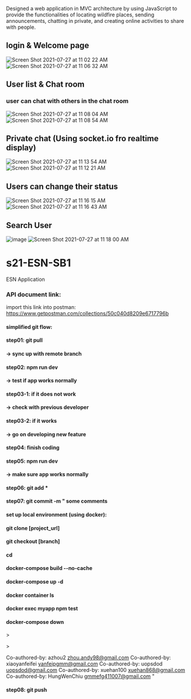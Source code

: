 Designed a web application in MVC architecture by using JavaScript to provide the functionalities of locating wildfire places, sending announcements, chatting in private, and creating online activities to share with people.

## login & Welcome page
![Screen Shot 2021-07-27 at 11 02 22 AM](https://user-images.githubusercontent.com/64296962/127205309-f53babb8-dcd4-43f6-b553-b57d8418e9f0.png)
![Screen Shot 2021-07-27 at 11 06 32 AM](https://user-images.githubusercontent.com/64296962/127205411-1666b466-8c01-4767-8660-908f23540f8c.png)

## User list & Chat room
### user can chat with others in the chat room
![Screen Shot 2021-07-27 at 11 08 04 AM](https://user-images.githubusercontent.com/64296962/127205649-a7a9bae7-7133-4641-8045-a59092ad01dd.png)
![Screen Shot 2021-07-27 at 11 08 54 AM](https://user-images.githubusercontent.com/64296962/127205761-7ea6df86-bd84-4f53-837a-d215043c37da.png)

## Private chat (Using socket.io fro realtime display)
![Screen Shot 2021-07-27 at 11 13 54 AM](https://user-images.githubusercontent.com/64296962/127206436-19cd76fa-9102-4f32-8f92-415b7ec15606.png)
![Screen Shot 2021-07-27 at 11 12 21 AM](https://user-images.githubusercontent.com/64296962/127206447-e412cf0c-8d60-413c-8cf2-4264bf4ad1b0.png)

## Users can change their status
![Screen Shot 2021-07-27 at 11 16 15 AM](https://user-images.githubusercontent.com/64296962/127206620-f8d2a1c2-4ee6-4478-a91d-62c1b6b67076.png)
![Screen Shot 2021-07-27 at 11 16 43 AM](https://user-images.githubusercontent.com/64296962/127206675-22c2becc-9fea-431f-b76d-49accc72f7f4.png)


## Search User
![image](https://user-images.githubusercontent.com/64296962/127206930-66e85993-0950-4614-b7eb-3df54b74aef5.png)
![Screen Shot 2021-07-27 at 11 18 00 AM](https://user-images.githubusercontent.com/64296962/127206872-b821a32b-d373-4bec-843f-96beea3f98a2.png)





# s21-ESN-SB1
ESN  Application

### API document link:
import this link into postman:\
https://www.getpostman.com/collections/50c040d8209e6717796b


#### simplified git flow:
#### step01: git pull
#### -> sync up with remote branch 
#### step02: npm run dev 
#### -> test if app works normally 
#### step03-1: if it does not work
#### -> check with previous developer 
#### step03-2: if it works 
#### -> go on developing new feature
#### step04: finish coding
#### step05: npm run dev 
#### -> make sure app works normally
#### step06: git add * 
#### step07: git commit -m " some comments

#### set up local environment (using docker):
#### git clone [project_url]
#### git checkout [branch]
#### cd 
#### docker-compose build --no-cache
#### docker-compose up -d 
#### docker container ls
#### docker exec myapp npm test
#### docker-compose down


\>

\>

Co-authored-by: azhou2 <zhou.andy98@gmail.com>
Co-authored-by: xiaoyanfeifei <yanfeipgmm@gmail.com>
Co-authored-by: uopsdod <uopsdod@gmail.com>
Co-authored-by: xuehan100 <xuehan868@gmail.com>
Co-authored-by: HungWenChiu <gmmefg411007@gmail.com>
"
#### step08: git push 
 
